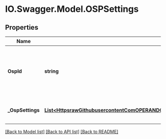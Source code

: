 # IO.Swagger.Model.OSPSettings
## Properties

Name | Type | Description | Notes
------------ | ------------- | ------------- | -------------
**OspId** | **string** | The unique ID of the OSP user is subscribed to and these settings concern.   | [optional] 
**_OspSettings** | [**List&lt;HttpsrawGithubusercontentComOPERANDOH2020opApiDocmasterdefinitionsPrivacySettingYaml&gt;**](HttpsrawGithubusercontentComOPERANDOH2020opApiDocmasterdefinitionsPrivacySettingYaml.md) | The list of privacy settings at an OSP | [optional] 

[[Back to Model list]](../README.md#documentation-for-models) [[Back to API list]](../README.md#documentation-for-api-endpoints) [[Back to README]](../README.md)


